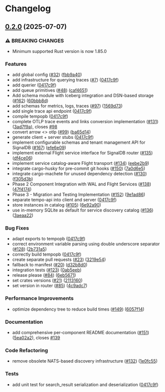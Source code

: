 # Changelog

## [0.2.0](https://github.com/cedricziel/signaldb/compare/v0.1.0...v0.2.0) (2025-07-07)


### ⚠ BREAKING CHANGES

* Minimum supported Rust version is now 1.85.0

### Features

* add global config ([#32](https://github.com/cedricziel/signaldb/issues/32)) ([fbb9a40](https://github.com/cedricziel/signaldb/commit/fbb9a407d45ae8f606334fc4154caee7ae4a12d9))
* add infrastructure for querying traces ([#7](https://github.com/cedricziel/signaldb/issues/7)) ([0417c9f](https://github.com/cedricziel/signaldb/commit/0417c9ffea7187fb40160217ae8b8ab78c43d12c))
* add querier ([0417c9f](https://github.com/cedricziel/signaldb/commit/0417c9ffea7187fb40160217ae8b8ab78c43d12c))
* add queue primitives ([#48](https://github.com/cedricziel/signaldb/issues/48)) ([caf4651](https://github.com/cedricziel/signaldb/commit/caf46518c2e7ee574d63617a9210774ed2531739))
* Add schema module with Iceberg integration and DSN-based storage ([#162](https://github.com/cedricziel/signaldb/issues/162)) ([60bbb8d](https://github.com/cedricziel/signaldb/commit/60bbb8d09a5ff63e2114c6383e7650c9dfef0d24))
* add schemas for metrics, logs, traces ([#97](https://github.com/cedricziel/signaldb/issues/97)) ([1569d73](https://github.com/cedricziel/signaldb/commit/1569d73ec09cf68ca8745a5ba107b15d763c970b))
* add single trace api endpoint ([0417c9f](https://github.com/cedricziel/signaldb/commit/0417c9ffea7187fb40160217ae8b8ab78c43d12c))
* compile tempopb ([0417c9f](https://github.com/cedricziel/signaldb/commit/0417c9ffea7187fb40160217ae8b8ab78c43d12c))
* complete OTLP trace events and links conversion implementation ([#131](https://github.com/cedricziel/signaldb/issues/131)) ([3ad7f9a](https://github.com/cedricziel/signaldb/commit/3ad7f9ab0b3288c4ce1bac288d6a4b1377e8a794)), closes [#98](https://github.com/cedricziel/signaldb/issues/98)
* convert arrow &lt;&gt; otlp ([#99](https://github.com/cedricziel/signaldb/issues/99)) ([ba65d14](https://github.com/cedricziel/signaldb/commit/ba65d144173d2dbeee22011ded650e834df4f5c9))
* generate client + server stubs ([0417c9f](https://github.com/cedricziel/signaldb/commit/0417c9ffea7187fb40160217ae8b8ab78c43d12c))
* implement configurable schemas and tenant management API for SignalDB ([#167](https://github.com/cedricziel/signaldb/issues/167)) ([efe6e09](https://github.com/cedricziel/signaldb/commit/efe6e0952b392ae795232bd05829fe13aaaa10cc))
* implement external Flight service interface for SignalDB router ([#135](https://github.com/cedricziel/signaldb/issues/135)) ([df4ce06](https://github.com/cedricziel/signaldb/commit/df4ce06834b73b9537a2f4c63d1e5cbfceaf3b58))
* implement service catalog-aware Flight transport ([#134](https://github.com/cedricziel/signaldb/issues/134)) ([eebe2b9](https://github.com/cedricziel/signaldb/commit/eebe2b9caa0bb833a7003f581eb9d047c0ab3533))
* integrate cargo-husky for pre-commit git hooks ([#150](https://github.com/cedricziel/signaldb/issues/150)) ([7a0d6e5](https://github.com/cedricziel/signaldb/commit/7a0d6e572f231d69a0464ca04a78cbc51c7b93ad))
* integrate cargo-machete for unused dependency detection ([#130](https://github.com/cedricziel/signaldb/issues/130)) ([f305d3b](https://github.com/cedricziel/signaldb/commit/f305d3b9a6923ca2f7eca95ee83ed9002ee7cee1))
* Phase 2 Component Integration with WAL and Flight Services ([#138](https://github.com/cedricziel/signaldb/issues/138)) ([47f4174](https://github.com/cedricziel/signaldb/commit/47f417488c7b0225d031219df94a1d7eb55ff166))
* Phase 3 - Migration and Testing Implementation ([#152](https://github.com/cedricziel/signaldb/issues/152)) ([9e1ad86](https://github.com/cedricziel/signaldb/commit/9e1ad866d62919823bbbf00ac0699577fd05927a))
* separate tempo-api into client and server ([0417c9f](https://github.com/cedricziel/signaldb/commit/0417c9ffea7187fb40160217ae8b8ab78c43d12c))
* store instances in catalog ([#105](https://github.com/cedricziel/signaldb/issues/105)) ([6e92a90](https://github.com/cedricziel/signaldb/commit/6e92a9031a20c04658a1060fa2b7733d5e244f0e))
* use in-memory SQLite as default for service discovery catalog ([#136](https://github.com/cedricziel/signaldb/issues/136)) ([3aeaa22](https://github.com/cedricziel/signaldb/commit/3aeaa22ec89b21528ad311b73648a4cd840c1ced))


### Bug Fixes

* adapt exports to tempopb ([0417c9f](https://github.com/cedricziel/signaldb/commit/0417c9ffea7187fb40160217ae8b8ab78c43d12c))
* correct environment variable parsing using double underscore separator ([#128](https://github.com/cedricziel/signaldb/issues/128)) ([2b731a5](https://github.com/cedricziel/signaldb/commit/2b731a5bb3007d0b84fb172a2d939bbbd4fd0cb7))
* correctly build tempopb ([0417c9f](https://github.com/cedricziel/signaldb/commit/0417c9ffea7187fb40160217ae8b8ab78c43d12c))
* create separate pull requests ([#23](https://github.com/cedricziel/signaldb/issues/23)) ([3219e54](https://github.com/cedricziel/signaldb/commit/3219e54fb760caf5e15c92ceda607bc72d87f568))
* fallback to manifest ([#20](https://github.com/cedricziel/signaldb/issues/20)) ([d32b8d0](https://github.com/cedricziel/signaldb/commit/d32b8d09bceff0b16885b97ac973697ae6f6b42e))
* integration tests ([#123](https://github.com/cedricziel/signaldb/issues/123)) ([0ab5eeb](https://github.com/cedricziel/signaldb/commit/0ab5eeb9a0637483efaae88175ab9648c9dd2fb9))
* release please ([#84](https://github.com/cedricziel/signaldb/issues/84)) ([6eb5671](https://github.com/cedricziel/signaldb/commit/6eb5671c3e87c48e1906f5dd9549238d96738909))
* set crates versions ([#21](https://github.com/cedricziel/signaldb/issues/21)) ([2113160](https://github.com/cedricziel/signaldb/commit/21131604ba4d7277f2b9e7f26b103ac03ef1bcaf))
* set version in router ([#85](https://github.com/cedricziel/signaldb/issues/85)) ([4c9adc7](https://github.com/cedricziel/signaldb/commit/4c9adc772bdaf077990592561f1109cd263fbdce))


### Performance Improvements

* optimize dependency tree to reduce build times ([#149](https://github.com/cedricziel/signaldb/issues/149)) ([6057f14](https://github.com/cedricziel/signaldb/commit/6057f149c6d1d85a74fc092f53b91393a12fba48))


### Documentation

* add comprehensive per-component README documentation ([#151](https://github.com/cedricziel/signaldb/issues/151)) ([5ea02a2](https://github.com/cedricziel/signaldb/commit/5ea02a2dd660bc03639a3a82c0146f18c147ecfb)), closes [#139](https://github.com/cedricziel/signaldb/issues/139)


### Code Refactoring

* remove obsolete NATS-based discovery infrastructure ([#132](https://github.com/cedricziel/signaldb/issues/132)) ([1e0fc55](https://github.com/cedricziel/signaldb/commit/1e0fc55b8b7657fd14163dc45caa508ecb0af355))


### Tests

* add unit test for search_result serialization and deserialization ([0417c9f](https://github.com/cedricziel/signaldb/commit/0417c9ffea7187fb40160217ae8b8ab78c43d12c))
